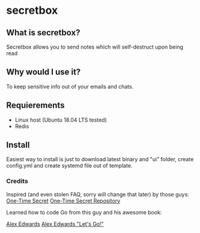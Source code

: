# secretbox

## What is secretbox?

Secretbox allows you to send notes which will self-destruct upon being read

## Why would I use it?

To keep sensitive info out of your emails and chats.

## Requierements

* Linux host (Ubuntu 18.04 LTS tested)
* Redis

## Install

Easiest way to install is just to download latest binary and "ui" folder, create config.yml and create systemd file out of template.

### Credits

Inspired (and even stolen FAQ, sorry will change that later) by those guys:
<a class="msg" href="https://onetimesecret.com/">One-Time Secret</a>
<a class="msg" href="https://github.com/onetimesecret/onetimesecret">One-Time Secret Repository</a>

Learned how to code Go from this guy and his awesome book:

<a class="msg" href="https://www.alexedwards.net/">Alex Edwards</a>
<a class="msg" href="https://lets-go.alexedwards.net/">Alex Edwards "Let's Go!"</a>
